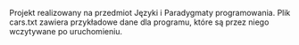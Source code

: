 Projekt realizowany na przedmiot Języki i Paradygmaty programowania. Plik cars.txt zawiera przykładowe dane dla programu, które są przez niego wczytywane po uruchomieniu.
